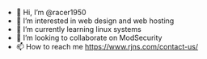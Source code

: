 - 👋 Hi, I’m @racer1950
- 👀 I’m interested in web design and web hosting
- 🌱 I’m currently learning linux systems
- 💞️ I’m looking to collaborate on ModSecurity
- 📫 How to reach me https://www.rjns.com/contact-us/

<!---
racer1950/racer1950 is a ✨ special ✨ repository because its `README.md` (this file) appears on your GitHub profile.
You can click the Preview link to take a look at your changes.
--->
